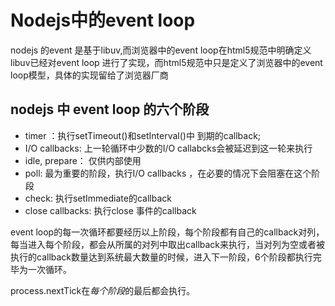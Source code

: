 # Nodejs中的event loop

nodejs 的event 是基于libuv,而浏览器中的event loop在html5规范中明确定义
libuv已经对event loop 进行了实现，而html5规范中只是定义了浏览器中的event loop模型，具体的实现留给了浏览器厂商

## nodejs 中 event loop 的六个阶段

* timer ：执行setTimeout()和setInterval()中 到期的callback;
* I/O callbacks: 上一轮循环中少数的I/O callabcks会被延迟到这一轮来执行
* idle, prepare： 仅供内部使用
* poll: 最为重要的阶段，执行I/O callbacks ，在必要的情况下会阻塞在这个阶段
* check: 执行setImmediate的callback
* close callbacks: 执行close 事件的callback

event loop的每一次循环都要经历以上阶段，每个阶段都有自己的callback对列，每当进入每个阶段，都会从所属的对列中取出callback来执行，当对列为空或者被执行的callback数量达到系统最大数量的时候，进入下一阶段，6个阶段都执行完毕为一次循环。


process.nextTick在*每个阶段*的最后都会执行。